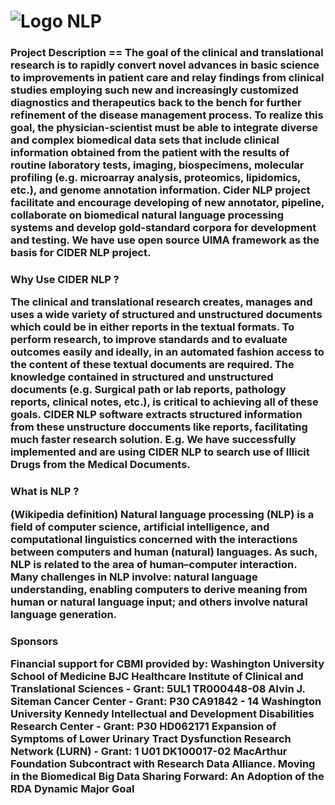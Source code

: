 ![Logo](http://cbmi.wustl.edu/sites/default/files/simply_modern_logo.jpg)
NLP
===

<h3>Project Description 
==
The goal of the clinical and translational research is to rapidly convert novel advances in basic science to improvements in patient care and relay findings from clinical studies employing such new and increasingly customized diagnostics and therapeutics back to the bench for further refinement of the disease management process. To realize this goal, the physician-scientist must be able to integrate diverse and complex biomedical data sets that include clinical information obtained from the patient with the results of routine laboratory tests, imaging, biospecimens, molecular profiling (e.g. microarray analysis, proteomics, lipidomics, etc.), and genome annotation information. Cider NLP project facilitate and encourage developing of new annotator, pipeline, collaborate on biomedical natural language processing systems and develop gold-standard corpora for development and testing. We have use open source UIMA framework as the basis for CIDER NLP project.

<h3>Why Use CIDER NLP ?

The clinical and translational research creates, manages and uses a wide variety of structured and unstructured documents which could be in either reports in the textual formats. To perform research, to improve standards and to evaluate outcomes easily and ideally, in an automated fashion access to the content of these textual documents are required. The knowledge contained in structured  and unstructured documents (e.g. Surgical path or lab reports, pathology reports, clinical notes, etc.), is critical to achieving all of these goals. CIDER NLP software extracts structured information from these unstructure doccuments like reports, facilitating much faster research solution. 
E.g. We have successfully implemented and are using CIDER NLP to search use of Illicit Drugs from the Medical Documents.

<h3>What is NLP ?

(Wikipedia definition)
Natural language processing (NLP) is a field of computer science, artificial intelligence, and computational linguistics concerned with the interactions between computers and human (natural) languages. As such, NLP is related to the area of human–computer interaction. Many challenges in NLP involve: natural language understanding, enabling computers to derive meaning from human or natural language input; and others involve natural language generation.

<h3>Sponsors

Financial support for CBMI provided by:
Washington University School of Medicine
BJC Healthcare
Institute of Clinical and Translational Sciences - Grant: 5UL1 TR000448-08 
Alvin J. Siteman Cancer Center - Grant: P30 CA91842 - 14
Washington University Kennedy Intellectual and Development Disabilities Research Center - Grant: P30  HD062171 
Expansion of Symptoms of Lower Urinary Tract Dysfunction Research Network (LURN) - Grant: 1 U01 DK100017-02
MacArthur Foundation Subcontract with Research Data Alliance. Moving in the Biomedical Big Data Sharing Forward: An Adoption of the RDA Dynamic Major Goal
